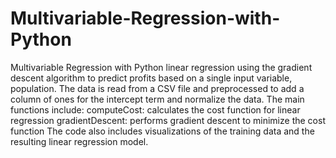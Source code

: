 # Multivariable-Regression-with-Python
Multivariable Regression with Python 
linear regression using the gradient descent algorithm to predict profits based on a single input variable, population. The data is read from a CSV file and preprocessed to add a column of ones for the intercept term and normalize the data. The main functions include:
computeCost: calculates the cost function for linear regression 
gradientDescent: performs gradient descent to minimize the cost function 
The code also includes visualizations of the training data and the resulting linear regression model.
